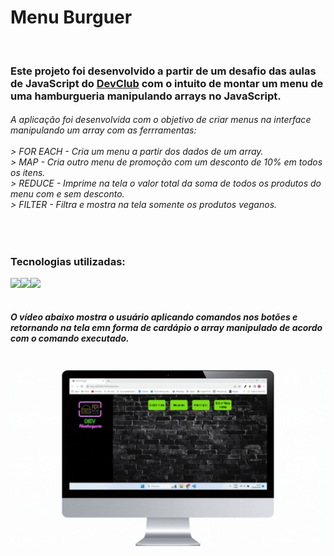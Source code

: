 <h1>Menu Burguer</h1> 
<br>

<h3>Este projeto foi desenvolvido a partir de um desafio das aulas de JavaScript do <a href="https://rodolfomori.com.br/devclub">DevClub</a> com o intuito de montar um menu de uma hamburgueria manipulando arrays no JavaScript.</h3>
<h6>A aplicação foi desenvolvida com o objetivo de criar menus na interface manipulando um array com as ferrramentas:<br>
  <br>>  FOR EACH - Cria um menu a partir dos dados de um array.
  <br>>  MAP - Cria outro menu de promoção com um desconto de 10% em todos os itens.
  <br>>  REDUCE - Imprime na tela o valor total da soma de todos os produtos do menu com e sem desconto.
  <br>>  FILTER - Filtra e mostra na tela somente os produtos veganos.</h6>
<br>
<h3>Tecnologias utilizadas: </h3>
<img align="left" src="https://img.shields.io/badge/HTML5-E34F26?style=for-the-badge&logo=html5&logoColor=white">
<img align="left" src="https://img.shields.io/badge/CSS3-1572B6?style=for-the-badge&logo=css3&logoColor=white">
<img align="left" src="https://img.shields.io/badge/JavaScript-323330?style=for-the-badge&logo=javascript&logoColor=F7DF1E">
<br>
<br>

<h5>O vídeo abaixo mostra o usuário aplicando comandos nos botões e retornando na tela emn forma de cardápio o array manipulado de acordo com o comando executado.</h5>
<br>

<img  src="https://github.com/PitterBonoto/Project-menu-burguer/blob/main/assets/img-readme.gif?raw=true">


